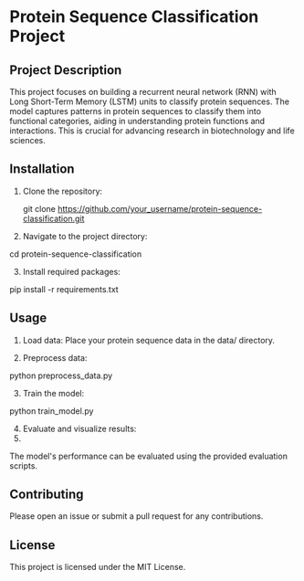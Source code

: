 # Protein Sequence Classification Project

## Project Description
This project focuses on building a recurrent neural network (RNN) with Long Short-Term Memory (LSTM) units to classify protein sequences. The model captures patterns in protein sequences to classify them into functional categories, aiding in understanding protein functions and interactions. This is crucial for advancing research in biotechnology and life sciences.

## Installation
1. Clone the repository:
  
   git clone https://github.com/your_username/protein-sequence-classification.git
2. Navigate to the project directory:

cd protein-sequence-classification

3. Install required packages:

pip install -r requirements.txt

## Usage
1. Load data:
Place your protein sequence data in the data/ directory.

2. Preprocess data:

python preprocess_data.py

3. Train the model:

python train_model.py

4. Evaluate and visualize results:
5. 
The model's performance can be evaluated using the provided evaluation scripts.

## Contributing

Please open an issue or submit a pull request for any contributions.

## License

This project is licensed under the MIT License.
